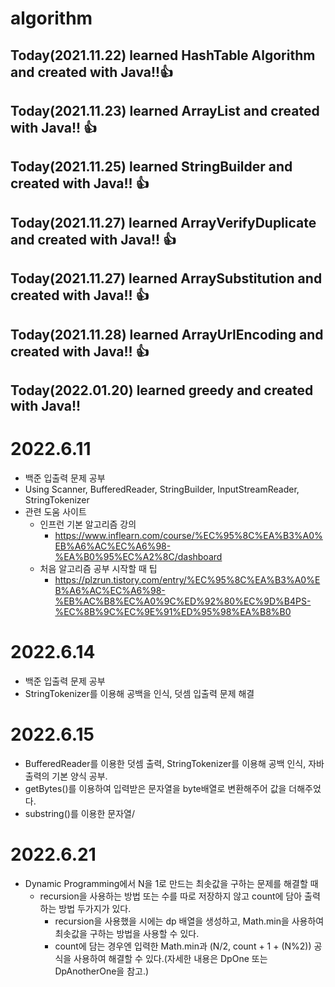 # algorithm

## Today(2021.11.22) learned HashTable Algorithm and created with Java!!👍

## Today(2021.11.23) learned ArrayList and created with Java!! 👍

## Today(2021.11.25) learned StringBuilder and created with Java!! 👍

## Today(2021.11.27) learned ArrayVerifyDuplicate and created with Java!! 👍

## Today(2021.11.27) learned ArraySubstitution and created with Java!! 👍

## Today(2021.11.28) learned ArrayUrlEncoding and created with Java!! 👍

## Today(2022.01.20) learned greedy and created with Java!!

# 2022.6.11
- 백준 입출력 문제 공부
- Using Scanner, BufferedReader, StringBuilder, InputStreamReader, StringTokenizer
- 관련 도움 사이트
  - 인프런 기본 알고리즘 강의     
    - https://www.inflearn.com/course/%EC%95%8C%EA%B3%A0%EB%A6%AC%EC%A6%98-%EA%B0%95%EC%A2%8C/dashboard
  - 처음 알고리즘 공부 시작할 때 팁
    - https://plzrun.tistory.com/entry/%EC%95%8C%EA%B3%A0%EB%A6%AC%EC%A6%98-%EB%AC%B8%EC%A0%9C%ED%92%80%EC%9D%B4PS-%EC%8B%9C%EC%9E%91%ED%95%98%EA%B8%B0

# 2022.6.14
- 백준 입출력 문제 공부
- StringTokenizer를 이용해 공백을 인식, 덧셈 입출력 문제 해결

# 2022.6.15
- BufferedReader를 이용한 덧셈 출력, StringTokenizer를 이용해 공백 인식, 자바 출력의 기본 양식 공부.
- getBytes()를 이용하여 입력받은 문자열을 byte배열로 변환해주어 값을 더해주었다.
- substring()를 이용한 문자열/

# 2022.6.21
- Dynamic Programming에서 N을 1로 만드는 최솟값을 구하는 문제를 해결할 때
  - recursion을 사용하는 방법 또는 수를 따로 저장하지 않고 count에 담아 출력하는 방법 두가지가 있다.
    - recursion을 사용했을 시에는 dp 배열을 생성하고, Math.min을 사용하여 최솟값을 구하는 방법을 사용할 수 있다.
    - count에 담는 경우엔 입력한 Math.min과 (N/2, count + 1 + (N%2)) 공식을 사용하여 해결할 수 있다.(자세한 내용은 DpOne 또는 DpAnotherOne을 참고.) 
    
